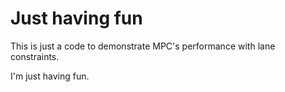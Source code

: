 # Just having fun

This is just a code to demonstrate MPC's performance with lane constraints. 

I'm just having fun. 

